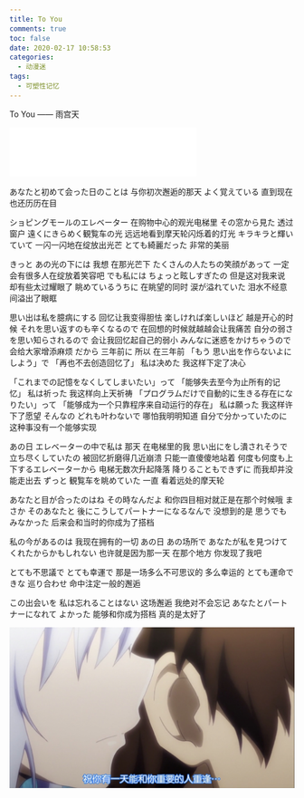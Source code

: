 ```yaml
---
title: To You
comments: true
toc: false
date: 2020-02-17 10:58:53
categories:
  - 动漫迷
tags:
  - 可塑性记忆
---
```


To You —— 雨宫天
<iframe frameborder="no" border="0" marginwidth="0" marginheight="0" width=330 height=86 src="//music.163.com/outchain/player?type=2&id=32288085&auto=0&height=66"></iframe>
<!--more-->

あなたと初めて会った日のことは
与你初次邂逅的那天
よく覚えている
直到现在也还历历在目
<br/>


ショピングモールのエレベーター
在购物中心的观光电梯里
その窓から見た
透过窗户
遠くにきらめく観覧车の光
远远地看到摩天轮闪烁着的灯光
キラキラと輝いていて
一闪一闪地在绽放出光芒
とても綺麗だった
非常的美丽
<br/>


きっと あの光の下には
我想 在那光芒下
たくさんの人たちの笑顔があって
一定会有很多人在绽放着笑容吧
でも私には ちょっと眩しすぎたの
但是这对我来说 却有些太过耀眼了
眺めているうちに
在眺望的同时
涙が溢れていた
泪水不经意间溢出了眼眶
<br/>


思い出は私を臆病にする
回忆让我变得胆怯
楽しければ楽しいほど
越是开心的时候
それを思い返すのも辛くなるので
在回想的时候就越越会让我痛苦
自分の弱さを思い知らされるので
会让我回忆起自己的弱小
みんなに迷惑をかけちゃうので
会给大家增添麻烦
だから 三年前に
所以 在三年前
「もう 思い出を作らないよにしよう」で
「再也不去创造回忆了」
私は决めた
我这样下定了决心
<br/>


「これまでの記憶をなくしてしまいたい」って
「能够失去至今为止所有的记忆」
私は祈った
我这样向上天祈祷
「プログラムだけで自動的に生きる存在になりたい」って
「能够成为一个只靠程序来自动运行的存在」
私は願った
我这样许下了愿望
そんなの どれも叶わないで
哪怕我明明知道
自分で分かっていたのに
这种事没有一个能够实现
<br/>


あの日 エレベーターの中で私は
那天 在电梯里的我
思い出にをし潰されそうで 立ち尽くしていたの
被回忆折磨得几近崩溃 只能一直傻傻地站着
何度も何度も上下するエレベーターから
电梯无数次升起降落
降りることもできずに
而我却并没能走出去
ずっと 観覧车を眺めていた
一直 看着远处的摩天轮
<br/>


あなたと目が合ったのはね その時なんだよ
和你四目相对就正是在那个时候哦
まさか そのあなたと 後にこうしてパートナーになるなんで
没想到的是
思うでもみなかった
后来会和当时的你成为了搭档
<br/>


私の今があるのは
我现在拥有的一切
あの日 あの场所で あなたが私を見つけてくれたからかもしれない
也许就是因为那一天 在那个地方 你发现了我吧
<br/>


とても不思議で とても幸運で
那是一场多么不可思议的 多么幸运的
とても運命できな 巡り合わせ
命中注定一般的邂逅
<br/>



この出会いを 私は忘れることはない
这场邂逅 我绝对不会忘记
あなたとパートナーになれて よかった
能够和你成为搭档 真的是太好了
<br/>

![](/img/To_You.jpg)